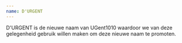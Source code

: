 ```yaml
---
name: D'URGENT
---
```


D'URGENT is de nieuwe naam van UGent1010 waardoor we van deze gelegenheid gebruik willen maken om deze nieuwe naam te promoten.
